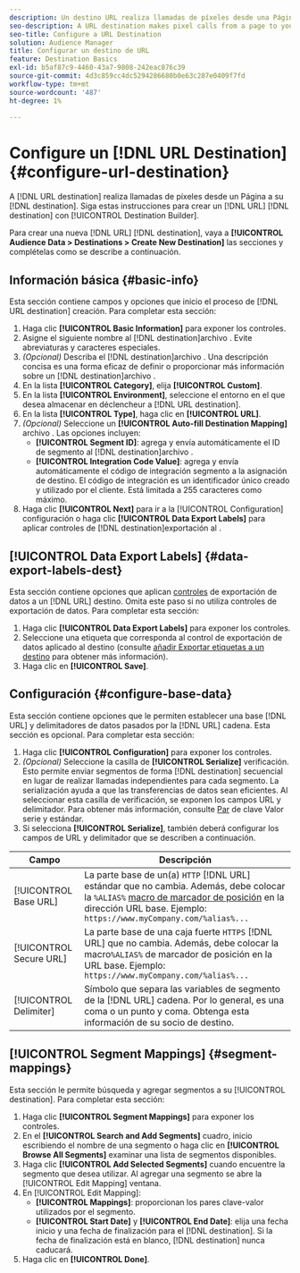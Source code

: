 ```yaml
---
description: Un destino URL realiza llamadas de píxeles desde una Página al destino. Siga estas instrucciones para crear un destino URL con el Generador de destinos.
seo-description: A URL destination makes pixel calls from a page to your destination. Follow these instructions to create a URL destination with Destination Builder.
seo-title: Configure a URL Destination
solution: Audience Manager
title: Configurar un destino de URL
feature: Destination Basics
exl-id: b5af87c9-4460-43a7-9808-242eac876c39
source-git-commit: 4d3c859cc4dc5294286680b0e63c287e0409f7fd
workflow-type: tm+mt
source-wordcount: '487'
ht-degree: 1%

---
```


# Configure un [!DNL URL Destination] {#configure-url-destination}

A [!DNL URL destination] realiza llamadas de píxeles desde un Página a su [!DNL destination]. Siga estas instrucciones para crear un [!DNL URL] [!DNL destination] con [!UICONTROL Destination Builder].

<!-- create-url-destination.xml -->

Para crear una nueva [!DNL URL] [!DNL destination], vaya a **[!UICONTROL Audience Data > Destinations > Create New Destination]** las secciones y complételas como se describe a continuación.

## Información básica {#basic-info}

Esta sección contiene campos y opciones que inicio el proceso de [!DNL URL destination] creación. Para completar esta sección:

1. Haga clic **[!UICONTROL Basic Information]** para exponer los controles.
2. Asigne el siguiente nombre al [!DNL destination]archivo . Evite abreviaturas y caracteres especiales.
3. *(Opcional)* Describa el [!DNL destination]archivo . Una descripción concisa es una forma eficaz de definir o proporcionar más información sobre un [!DNL destination]archivo .
4. En la lista **[!UICONTROL Category]**, elija **[!UICONTROL Custom]**.
5. En la lista **[!UICONTROL Environment]**, seleccione el entorno en el que desea almacenar en déclencheur a [!DNL URL destination].
6. En la lista **[!UICONTROL Type]**, haga clic en **[!UICONTROL URL]**.
7. *(Opcional)* Seleccione un **[!UICONTROL Auto-fill Destination Mapping]** archivo . Las opciones incluyen:
   * **[!UICONTROL Segment ID]**: agrega y envía automáticamente el ID de segmento al [!DNL destination]archivo .
   * **[!UICONTROL Integration Code Value]**: agrega y envía automáticamente el código de integración segmento a la asignación de destino. El código de integración es un identificador único creado y utilizado por el cliente. Está limitada a 255 caracteres como máximo.
8. Haga clic **[!UICONTROL Next]** para ir a la [!UICONTROL Configuration] configuración o haga clic **[!UICONTROL Data Export Labels]** para aplicar controles de [!DNL destination]exportación al .

## [!UICONTROL Data Export Labels] {#data-export-labels-dest}

Esta sección contiene opciones que aplican [controles](../../features/data-export-controls.md) de exportación de datos a un [!DNL URL] destino. Omita este paso si no utiliza controles de exportación de datos. Para completar esta sección:

1. Haga clic **[!UICONTROL Data Export Labels]** para exponer los controles.
2. Seleccione una etiqueta que corresponda al control de exportación de datos aplicado al destino (consulte [añadir Exportar etiquetas a un destino](/help/using/features/destinations/add-data-export-labels.md) para obtener más información).
3. Haga clic en **[!UICONTROL Save]**.

## Configuración {#configure-base-data}

Esta sección contiene opciones que le permiten establecer una base [!DNL URL] y delimitadores de datos pasados por la [!DNL URL] cadena. Esta sección es opcional. Para completar esta sección:

1. Haga clic **[!UICONTROL Configuration]** para exponer los controles.
1. *(Opcional)* Seleccione la casilla de **[!UICONTROL Serialize]** verificación.
Esto permite enviar segmentos de forma [!DNL destination] secuencial en lugar de realizar llamadas independientes para cada segmento. La serialización ayuda a que las transferencias de datos sean eficientes. Al seleccionar esta casilla de verificación, se exponen los campos URL y delimitador. Para obtener más información, consulte [Par](../../features/destinations/key-value-pairs.md) de clave Valor serie y estándar.
1. Si selecciona **[!UICONTROL Serialize]**, también deberá configurar los campos de URL y delimitador que se describen a continuación.

| Campo | Descripción |
|--- |--- |
| [!UICONTROL Base URL] | La parte base de un(a) `HTTP` [!DNL URL] estándar que no cambia. Además, debe colocar la `%ALIAS%` [macro de marcador de posición](../../features/destinations/destination-macros.md#destination-macros-defined) en la dirección URL base. Ejemplo: `https://www.myCompany.com/%alias%...` |
| [!UICONTROL Secure URL] | La parte base de una caja fuerte `HTTPS` [!DNL URL] que no cambia. Además, debe colocar la macro`%ALIAS%` de marcador de [](../../features/destinations/destination-macros.md#destination-macros-defined)posición en la URL base.   Ejemplo: `https://www.myCompany.com/%alias%...` |
| [!UICONTROL Delimiter] | Símbolo que separa las variables de segmento de la [!DNL URL] cadena. Por lo general, es una coma o un punto y coma. Obtenga esta información de su socio de destino. |

## [!UICONTROL Segment Mappings] {#segment-mappings}

Esta sección le permite búsqueda y agregar segmentos a su [!UICONTROL destination]. Para completar esta sección:

1. Haga clic **[!UICONTROL Segment Mappings]** para exponer los controles.
1. En el **[!UICONTROL Search and Add Segments]** cuadro, inicio escribiendo el nombre de una segmento o haga clic en **[!UICONTROL Browse All Segments]** examinar una lista de segmentos disponibles.
1. Haga clic **[!UICONTROL Add Selected Segments]** cuando encuentre la segmento que desea utilizar. Al agregar una segmento se abre la [!UICONTROL Edit Mapping] ventana.
1. En [!UICONTROL Edit Mapping]:
   * **[!UICONTROL Mappings]**: proporcionan los pares clave-valor utilizados por el segmento.
   * **[!UICONTROL Start Date]** y **[!UICONTROL End Date]**: elija una fecha inicio y una fecha de finalización para el [!DNL destination]. Si la fecha de finalización está en blanco, [!DNL destination] nunca caducará.
1. Haga clic en **[!UICONTROL Done]**.
